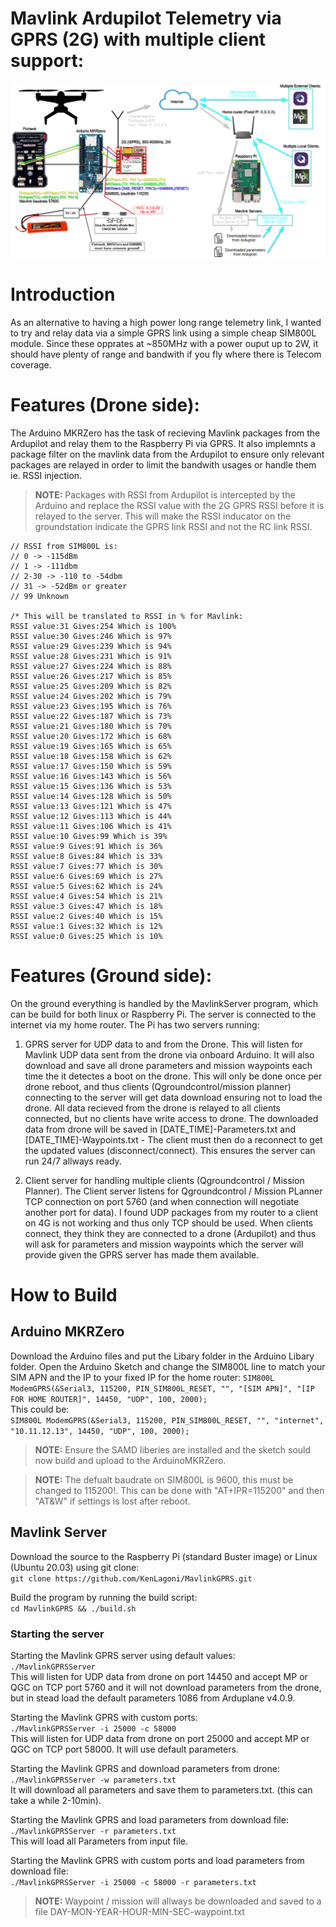 # Mavlink Ardupilot Telemetry via GPRS (2G) with multiple client support:
![Setup](images/blokdiagram-mavlinkGPRS.png)

# Introduction
As an alternative to having a high power long range telemetry link, I wanted to try and relay data via a simple GPRS link using a simple cheap SIM800L module. Since these opprates at ~850MHz with a power ouput up to 2W, it should have plenty of range and bandwith if you fly where there is Telecom coverage.

# Features (Drone side):
The Arduino MKRZero has the task of recieving Mavlink packages from the Ardupilot and relay them to the Raspberry Pi via GPRS. It also implemnts a package filter on the mavlink data from the Ardupilot to ensure only relevant packages are relayed in order to limit the bandwith usages or handle them ie. RSSI injection.
>**NOTE:** Packages with RSSI from Ardupilot is intercepted by the Arduino and replace the RSSI value with the 2G GPRS RSSI before it is relayed to the server. This will make the RSSI inducator on the groundstation indicate the GPRS link RSSI and not the RC link RSSI.  
  
	// RSSI from SIM800L is:    
	// 0 -> -115dBm  
	// 1 -> -111dbm  
	// 2-30 -> -110 to -54dbm  
	// 31 -> -52dBm or greater  
	// 99 Unknown  
	
	/* This will be translated to RSSI in % for Mavlink:
	RSSI value:31 Gives:254 Which is 100%  
	RSSI value:30 Gives:246 Which is 97%  
	RSSI value:29 Gives:239 Which is 94%  
	RSSI value:28 Gives:231 Which is 91%  
	RSSI value:27 Gives:224 Which is 88%  
	RSSI value:26 Gives:217 Which is 85%  
	RSSI value:25 Gives:209 Which is 82%  
	RSSI value:24 Gives:202 Which is 79%  
	RSSI value:23 Gives:195 Which is 76%  
	RSSI value:22 Gives:187 Which is 73%  
	RSSI value:21 Gives:180 Which is 70%  
	RSSI value:20 Gives:172 Which is 68%  
	RSSI value:19 Gives:165 Which is 65%  
	RSSI value:18 Gives:158 Which is 62%  
	RSSI value:17 Gives:150 Which is 59%  
	RSSI value:16 Gives:143 Which is 56%  
	RSSI value:15 Gives:136 Which is 53%  
	RSSI value:14 Gives:128 Which is 50%  
	RSSI value:13 Gives:121 Which is 47%  
	RSSI value:12 Gives:113 Which is 44%  
	RSSI value:11 Gives:106 Which is 41%  
	RSSI value:10 Gives:99 Which is 39%  
	RSSI value:9 Gives:91 Which is 36%  
	RSSI value:8 Gives:84 Which is 33%  
	RSSI value:7 Gives:77 Which is 30%  
	RSSI value:6 Gives:69 Which is 27%  
	RSSI value:5 Gives:62 Which is 24%   
	RSSI value:4 Gives:54 Which is 21%  
	RSSI value:3 Gives:47 Which is 18%  
	RSSI value:2 Gives:40 Which is 15%  
	RSSI value:1 Gives:32 Which is 12%  
	RSSI value:0 Gives:25 Which is 10%





# Features (Ground side):
On the ground everything is handled by the MavlinkServer program, which can be build for both linux or Raspberry Pi. The server is connected to the internet via my home router. The Pi has two servers running:
1. GPRS server for UDP data to and from the Drone.
This will listen for Mavlink UDP data sent from the drone via onboard Arduino. It will also download and save all drone parameters and mission waypoints each time the it detectes a boot on the drone. This will only be done once per drone reboot, and thus clients (Qgroundcontrol/mission planner) connecting to the server will get data download ensuring not to load the drone.
All data recieved from the drone is relayed to all clients connected, but no clients have write access to drone.
The downloaded data from drone will be saved in [DATE_TIME]-Parameters.txt and [DATE_TIME]-Waypoints.txt - The client must then do a reconnect to get the updated values (disconnect/connect). This ensures the server can run 24/7 allways ready.

2. Client server for handling multiple clients (Qgroundcontrol / Mission Planner).
The Client server listens for Qgroundcontrol / Mission PLanner TCP connection on port 5760 (and when connection will negotiate another port for data). I found UDP packages from my router to a client on 4G is not working and thus only TCP should be used.
When clients connect, they think they are connected to a drone (Ardupilot) and thus will ask for parameters and mission waypoints which the server will provide given the GPRS server has made them available. 



# How to Build

## Arduino MKRZero
Download the Arduino files and put the Libary folder in the Arduino Libary folder. Open the Arduino Sketch and change the SIM800L line to match your SIM APN and the IP to your fixed IP for the home router: 
`SIM800L ModemGPRS(&Serial3, 115200, PIN_SIM800L_RESET, "", "[SIM APN]", "[IP FOR HOME ROUTER]", 14450, "UDP", 100, 2000);`  
This could be:  
`SIM800L ModemGPRS(&Serial3, 115200, PIN_SIM800L_RESET, "", "internet", "10.11.12.13", 14450, "UDP", 100, 2000);`  
>**NOTE:** Ensure the SAMD liberies are installed and the sketch sould now build and upload to the ArduinoMKRZero.

>**NOTE:** The defualt baudrate on SIM800L is 9600, this must be changed to 115200!.
> This can be done with "AT+IPR=115200" and then "AT&W" if settings is lost after reboot.

## Mavlink Server
Download the source to the Raspberry Pi (standard Buster image) or Linux (Ubuntu 20.03) using git clone:  
`git clone https://github.com/KenLagoni/MavlinkGPRS.git`  

Build the program by running the build script:  
 `cd MavlinkGPRS && ./build.sh`  

### Starting the server

Starting the Mavlink GPRS server using default values:  
 `./MavlinkGPRSServer`  
 This will listen for UDP data from drone on port 14450 and accept MP or QGC on TCP port 5760 and it will not download parameters from the drone, but in stead load the default parameters 1086 from Arduplane v4.0.9.
  
  
Starting the Mavlink GPRS with custom ports:  
 `./MavlinkGPRSServer -i 25000 -c 58000`  
This will listen for UDP data from drone on port 25000 and accept MP or QGC on TCP port 58000. It will use default parameters.
  
  
Starting the Mavlink GPRS and download parameters from drone:  
 `./MavlinkGPRSServer -w parameters.txt`  
It will download all parameters and save them to parameters.txt. (this can take a while 2-10min).  

Starting the Mavlink GPRS and load parameters from download file:  
 `./MavlinkGPRSServer -r parameters.txt`  
This will load all Parameters from input file.  

Starting the Mavlink GPRS with custom ports and load parameters from download file:  
 `./MavlinkGPRSServer -i 25000 -c 58000 -r parameters.txt`  


>**NOTE:** 
>Waypoint / mission will allways be downloaded and saved to a file DAY-MON-YEAR-HOUR-MIN-SEC-waypoint.txt

